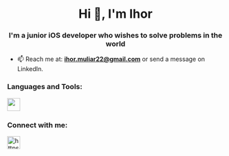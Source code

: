 <h1 align="center">Hi 👋, I'm Ihor</h1>
<h3 align="center">I'm a junior iOS developer who wishes to solve problems in the world</h3>

- 📫 Reach me at: **ihor.muliar22@gmail.com** or send a message on LinkedIn.

<!-- <p><img align="center" src="https://github-readme-stats.vercel.app/api?username=IhorMuliar&show_icons=true&theme=radical" alt="IhorMuliar" /></p> -->

<h3 align="left">Languages and Tools:</h3>
<p align="left"> 
  <img align="center" src="https://cdn-icons-png.flaticon.com/512/732/732250.png" height="30" width="30" /></a>
</p>


<p align="left">
<h3 align="left">Connect with me:</h3>
<a href="https://www.linkedin.com/in/ihor-muliar/" target="_blank"><img align="center" src="https://orioni.co/nmedia/png/linkedin-6212.png" alt="https://www.linkedin.com/in/ihor-muliar/" height="30" width="30" /></a>
</p>
